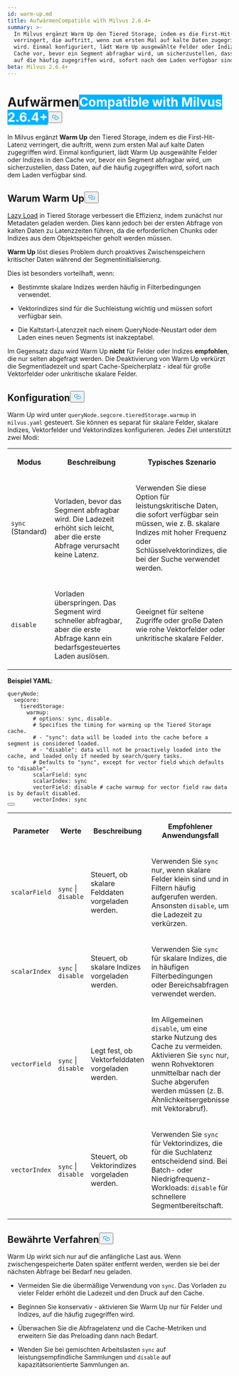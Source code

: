 ```yaml
---
id: warm-up.md
title: AufwärmenCompatible with Milvus 2.6.4+
summary: >-
  In Milvus ergänzt Warm Up den Tiered Storage, indem es die First-Hit-Latenz
  verringert, die auftritt, wenn zum ersten Mal auf kalte Daten zugegriffen
  wird. Einmal konfiguriert, lädt Warm Up ausgewählte Felder oder Indizes in den
  Cache vor, bevor ein Segment abfragbar wird, um sicherzustellen, dass Daten,
  auf die häufig zugegriffen wird, sofort nach dem Laden verfügbar sind.
beta: Milvus 2.6.4+
---
```

<h1 id="Warm-Up" class="common-anchor-header">Aufwärmen<span class="beta-tag" style="background-color:rgb(0, 179, 255);color:white" translate="no">Compatible with Milvus 2.6.4+</span><button data-href="#Warm-Up" class="anchor-icon" translate="no">
      <svg translate="no"
        aria-hidden="true"
        focusable="false"
        height="20"
        version="1.1"
        viewBox="0 0 16 16"
        width="16"
      >
        <path
          fill="#0092E4"
          fill-rule="evenodd"
          d="M4 9h1v1H4c-1.5 0-3-1.69-3-3.5S2.55 3 4 3h4c1.45 0 3 1.69 3 3.5 0 1.41-.91 2.72-2 3.25V8.59c.58-.45 1-1.27 1-2.09C10 5.22 8.98 4 8 4H4c-.98 0-2 1.22-2 2.5S3 9 4 9zm9-3h-1v1h1c1 0 2 1.22 2 2.5S13.98 12 13 12H9c-.98 0-2-1.22-2-2.5 0-.83.42-1.64 1-2.09V6.25c-1.09.53-2 1.84-2 3.25C6 11.31 7.55 13 9 13h4c1.45 0 3-1.69 3-3.5S14.5 6 13 6z"
        ></path>
      </svg>
    </button></h1><p>In Milvus ergänzt <strong>Warm Up</strong> den Tiered Storage, indem es die First-Hit-Latenz verringert, die auftritt, wenn zum ersten Mal auf kalte Daten zugegriffen wird. Einmal konfiguriert, lädt Warm Up ausgewählte Felder oder Indizes in den Cache vor, bevor ein Segment abfragbar wird, um sicherzustellen, dass Daten, auf die häufig zugegriffen wird, sofort nach dem Laden verfügbar sind.</p>
<h2 id="Why-warm-up" class="common-anchor-header">Warum Warm Up<button data-href="#Why-warm-up" class="anchor-icon" translate="no">
      <svg translate="no"
        aria-hidden="true"
        focusable="false"
        height="20"
        version="1.1"
        viewBox="0 0 16 16"
        width="16"
      >
        <path
          fill="#0092E4"
          fill-rule="evenodd"
          d="M4 9h1v1H4c-1.5 0-3-1.69-3-3.5S2.55 3 4 3h4c1.45 0 3 1.69 3 3.5 0 1.41-.91 2.72-2 3.25V8.59c.58-.45 1-1.27 1-2.09C10 5.22 8.98 4 8 4H4c-.98 0-2 1.22-2 2.5S3 9 4 9zm9-3h-1v1h1c1 0 2 1.22 2 2.5S13.98 12 13 12H9c-.98 0-2-1.22-2-2.5 0-.83.42-1.64 1-2.09V6.25c-1.09.53-2 1.84-2 3.25C6 11.31 7.55 13 9 13h4c1.45 0 3-1.69 3-3.5S14.5 6 13 6z"
        ></path>
      </svg>
    </button></h2><p><a href="/docs/de/tiered-storage-overview.md#Phase-1-Lazy-load">Lazy Load</a> in Tiered Storage verbessert die Effizienz, indem zunächst nur Metadaten geladen werden. Dies kann jedoch bei der ersten Abfrage von kalten Daten zu Latenzzeiten führen, da die erforderlichen Chunks oder Indizes aus dem Objektspeicher geholt werden müssen.</p>
<p><strong>Warm Up</strong> löst dieses Problem durch proaktives Zwischenspeichern kritischer Daten während der Segmentinitialisierung.</p>
<p>Dies ist besonders vorteilhaft, wenn:</p>
<ul>
<li><p>Bestimmte skalare Indizes werden häufig in Filterbedingungen verwendet.</p></li>
<li><p>Vektorindizes sind für die Suchleistung wichtig und müssen sofort verfügbar sein.</p></li>
<li><p>Die Kaltstart-Latenzzeit nach einem QueryNode-Neustart oder dem Laden eines neuen Segments ist inakzeptabel.</p></li>
</ul>
<p>Im Gegensatz dazu wird Warm Up <strong>nicht</strong> für Felder oder Indizes <strong>empfohlen</strong>, die nur selten abgefragt werden. Die Deaktivierung von Warm Up verkürzt die Segmentladezeit und spart Cache-Speicherplatz - ideal für große Vektorfelder oder unkritische skalare Felder.</p>
<h2 id="Configuration" class="common-anchor-header">Konfiguration<button data-href="#Configuration" class="anchor-icon" translate="no">
      <svg translate="no"
        aria-hidden="true"
        focusable="false"
        height="20"
        version="1.1"
        viewBox="0 0 16 16"
        width="16"
      >
        <path
          fill="#0092E4"
          fill-rule="evenodd"
          d="M4 9h1v1H4c-1.5 0-3-1.69-3-3.5S2.55 3 4 3h4c1.45 0 3 1.69 3 3.5 0 1.41-.91 2.72-2 3.25V8.59c.58-.45 1-1.27 1-2.09C10 5.22 8.98 4 8 4H4c-.98 0-2 1.22-2 2.5S3 9 4 9zm9-3h-1v1h1c1 0 2 1.22 2 2.5S13.98 12 13 12H9c-.98 0-2-1.22-2-2.5 0-.83.42-1.64 1-2.09V6.25c-1.09.53-2 1.84-2 3.25C6 11.31 7.55 13 9 13h4c1.45 0 3-1.69 3-3.5S14.5 6 13 6z"
        ></path>
      </svg>
    </button></h2><p>Warm Up wird unter <code translate="no">queryNode.segcore.tieredStorage.warmup</code> in <code translate="no">milvus.yaml</code> gesteuert. Sie können es separat für skalare Felder, skalare Indizes, Vektorfelder und Vektorindizes konfigurieren. Jedes Ziel unterstützt zwei Modi:</p>
<table>
   <tr>
     <th><p>Modus</p></th>
     <th><p>Beschreibung</p></th>
     <th><p>Typisches Szenario</p></th>
   </tr>
   <tr>
     <td><p><code translate="no">sync</code> (Standard)</p></td>
     <td><p>Vorladen, bevor das Segment abfragbar wird. Die Ladezeit erhöht sich leicht, aber die erste Abfrage verursacht keine Latenz.</p></td>
     <td><p>Verwenden Sie diese Option für leistungskritische Daten, die sofort verfügbar sein müssen, wie z. B. skalare Indizes mit hoher Frequenz oder Schlüsselvektorindizes, die bei der Suche verwendet werden.</p></td>
   </tr>
   <tr>
     <td><p><code translate="no">disable</code></p></td>
     <td><p>Vorladen überspringen. Das Segment wird schneller abfragbar, aber die erste Abfrage kann ein bedarfsgesteuertes Laden auslösen.</p></td>
     <td><p>Geeignet für seltene Zugriffe oder große Daten wie rohe Vektorfelder oder unkritische skalare Felder.</p></td>
   </tr>
</table>
<p><strong>Beispiel YAML</strong>:</p>
<pre><code translate="no" class="language-yaml"><span class="hljs-attr">queryNode:</span>
  <span class="hljs-attr">segcore:</span>
    <span class="hljs-attr">tieredStorage:</span>
      <span class="hljs-attr">warmup:</span>
        <span class="hljs-comment"># options: sync, disable.</span>
        <span class="hljs-comment"># Specifies the timing for warming up the Tiered Storage cache.</span>
        <span class="hljs-comment"># - &quot;sync&quot;: data will be loaded into the cache before a segment is considered loaded.</span>
        <span class="hljs-comment"># - &quot;disable&quot;: data will not be proactively loaded into the cache, and loaded only if needed by search/query tasks.</span>
        <span class="hljs-comment"># Defaults to &quot;sync&quot;, except for vector field which defaults to &quot;disable&quot;.</span>
        <span class="hljs-attr">scalarField:</span> <span class="hljs-string">sync</span>
        <span class="hljs-attr">scalarIndex:</span> <span class="hljs-string">sync</span>
        <span class="hljs-attr">vectorField:</span> <span class="hljs-string">disable</span> <span class="hljs-comment"># cache warmup for vector field raw data is by default disabled.</span>
        <span class="hljs-attr">vectorIndex:</span> <span class="hljs-string">sync</span>
<button class="copy-code-btn"></button></code></pre>
<table>
   <tr>
     <th><p>Parameter</p></th>
     <th><p>Werte</p></th>
     <th><p>Beschreibung</p></th>
     <th><p>Empfohlener Anwendungsfall</p></th>
   </tr>
   <tr>
     <td><p><code translate="no">scalarField</code></p></td>
     <td><p><code translate="no">sync</code> | <code translate="no">disable</code></p></td>
     <td><p>Steuert, ob skalare Felddaten vorgeladen werden.</p></td>
     <td><p>Verwenden Sie <code translate="no">sync</code> nur, wenn skalare Felder klein sind und in Filtern häufig aufgerufen werden. Ansonsten <code translate="no">disable</code>, um die Ladezeit zu verkürzen.</p></td>
   </tr>
   <tr>
     <td><p><code translate="no">scalarIndex</code></p></td>
     <td><p><code translate="no">sync</code> | <code translate="no">disable</code></p></td>
     <td><p>Steuert, ob skalare Indizes vorgeladen werden.</p></td>
     <td><p>Verwenden Sie <code translate="no">sync</code> für skalare Indizes, die in häufigen Filterbedingungen oder Bereichsabfragen verwendet werden.</p></td>
   </tr>
   <tr>
     <td><p><code translate="no">vectorField</code></p></td>
     <td><p><code translate="no">sync</code> | <code translate="no">disable</code></p></td>
     <td><p>Legt fest, ob Vektorfelddaten vorgeladen werden.</p></td>
     <td><p>Im Allgemeinen <code translate="no">disable</code>, um eine starke Nutzung des Cache zu vermeiden. Aktivieren Sie <code translate="no">sync</code> nur, wenn Rohvektoren unmittelbar nach der Suche abgerufen werden müssen (z. B. Ähnlichkeitsergebnisse mit Vektorabruf).</p></td>
   </tr>
   <tr>
     <td><p><code translate="no">vectorIndex</code></p></td>
     <td><p><code translate="no">sync</code> | <code translate="no">disable</code></p></td>
     <td><p>Steuert, ob Vektorindizes vorgeladen werden.</p></td>
     <td><p>Verwenden Sie <code translate="no">sync</code> für Vektorindizes, die für die Suchlatenz entscheidend sind. Bei Batch- oder Niedrigfrequenz-Workloads: <code translate="no">disable</code> für schnellere Segmentbereitschaft.</p></td>
   </tr>
</table>
<h2 id="Best-practices" class="common-anchor-header">Bewährte Verfahren<button data-href="#Best-practices" class="anchor-icon" translate="no">
      <svg translate="no"
        aria-hidden="true"
        focusable="false"
        height="20"
        version="1.1"
        viewBox="0 0 16 16"
        width="16"
      >
        <path
          fill="#0092E4"
          fill-rule="evenodd"
          d="M4 9h1v1H4c-1.5 0-3-1.69-3-3.5S2.55 3 4 3h4c1.45 0 3 1.69 3 3.5 0 1.41-.91 2.72-2 3.25V8.59c.58-.45 1-1.27 1-2.09C10 5.22 8.98 4 8 4H4c-.98 0-2 1.22-2 2.5S3 9 4 9zm9-3h-1v1h1c1 0 2 1.22 2 2.5S13.98 12 13 12H9c-.98 0-2-1.22-2-2.5 0-.83.42-1.64 1-2.09V6.25c-1.09.53-2 1.84-2 3.25C6 11.31 7.55 13 9 13h4c1.45 0 3-1.69 3-3.5S14.5 6 13 6z"
        ></path>
      </svg>
    </button></h2><p>Warm Up wirkt sich nur auf die anfängliche Last aus. Wenn zwischengespeicherte Daten später entfernt werden, werden sie bei der nächsten Abfrage bei Bedarf neu geladen.</p>
<ul>
<li><p>Vermeiden Sie die übermäßige Verwendung von <code translate="no">sync</code>. Das Vorladen zu vieler Felder erhöht die Ladezeit und den Druck auf den Cache.</p></li>
<li><p>Beginnen Sie konservativ - aktivieren Sie Warm Up nur für Felder und Indizes, auf die häufig zugegriffen wird.</p></li>
<li><p>Überwachen Sie die Abfragelatenz und die Cache-Metriken und erweitern Sie das Preloading dann nach Bedarf.</p></li>
<li><p>Wenden Sie bei gemischten Arbeitslasten <code translate="no">sync</code> auf leistungsempfindliche Sammlungen und <code translate="no">disable</code> auf kapazitätsorientierte Sammlungen an.</p></li>
</ul>
